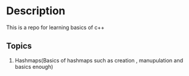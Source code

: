 # Description
This is a repo for learning basics of c++
## Topics
1) Hashmaps(Basics of hashmaps such as creation , manupulation and basics enough)